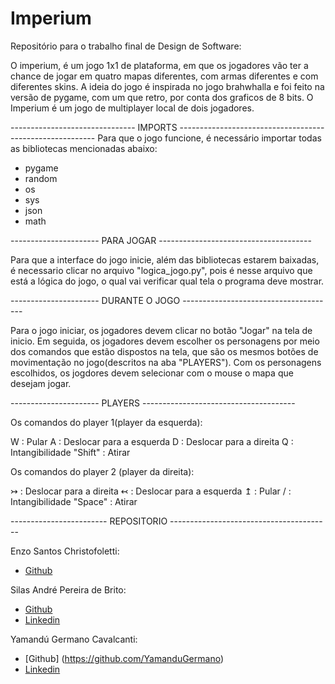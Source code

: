# Imperium
Repositório para o trabalho final de Design de Software:

O imperium, é um jogo 1x1 de plataforma, em que os jogadores vão ter a chance de jogar em quatro mapas diferentes, com armas diferentes e com diferentes skins. 
A ideia do jogo é inspirada no jogo brahwhalla e foi feito na versão de pygame, com um que retro, por conta dos graficos de 8 bits.
O Imperium é um jogo de multiplayer local de dois jogadores.

-------------------------------    IMPORTS       ---------------------------------------------------------
Para que o jogo funcione, é necessário importar todas as bibliotecas mencionadas abaixo:
* pygame
* random
* os
* sys 
* json
* math

----------------------               PARA JOGAR          --------------------------------------

Para que a interface do jogo inicie, além das bibliotecas estarem baixadas, é necessario clicar no arquivo "logica_jogo.py", pois é nesse arquivo que está a lógica do jogo, o qual vai verificar qual tela o programa deve mostrar.

----------------------               DURANTE O JOGO           --------------------------------------

Para o jogo iniciar, os jogadores devem clicar no botão "Jogar" na tela de inicio. Em seguida, os jogadores devem escolher os personagens por meio dos comandos que estão dispostos na tela, que são os mesmos botões de movimentação no jogo(descritos na aba "PLAYERS"). Com os personagens escolhidos, os jogdores devem selecionar com o mouse o mapa que desejam jogar.


----------------------               PLAYERS          --------------------------------------

Os comandos do player 1(player da esquerda):

W : Pular
A : Deslocar para a esquerda 
D : Deslocar para a direita
Q : Intangibilidade 
"Shift" : Atirar

Os comandos do player 2 (player da direita):


↣ : Deslocar para a direita
↢ : Deslocar para a esquerda
↥ : Pular
/ : Intangibilidade
"Space" : Atirar

------------------------            REPOSITORIO        ----------------------------------------

Enzo Santos Christofoletti:
* [Github](https://github.com/enzochristo)

Silas André Pereira de Brito:
* [Github](https://github.com/SilasAPB)
* [Linkedin](https://www.linkedin.com/in/silas-pereira-09198620b/)

Yamandú Germano Cavalcanti:
* [Github] (https://github.com/YamanduGermano)
* [Linkedin](https://www.linkedin.com/in/yamandu-germano/)

